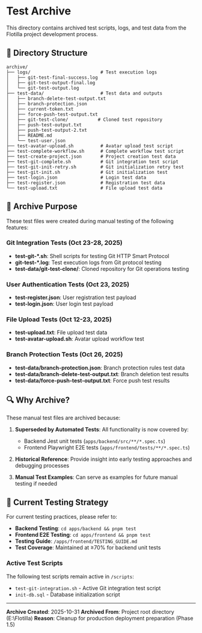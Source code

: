 # Test Archive

This directory contains archived test scripts, logs, and test data from the Flotilla project development process.

## 📁 Directory Structure

```
archive/
├── logs/                          # Test execution logs
│   ├── git-test-final-success.log
│   ├── git-test-output-final.log
│   └── git-test-output.log
├── test-data/                     # Test data and outputs
│   ├── branch-delete-test-output.txt
│   ├── branch-protection.json
│   ├── current-token.txt
│   ├── force-push-test-output.txt
│   ├── git-test-clone/           # Cloned test repository
│   ├── push-test-output.txt
│   ├── push-test-output-2.txt
│   ├── README.md
│   └── test-user.json
├── test-avatar-upload.sh          # Avatar upload test script
├── test-complete-workflow.sh      # Complete workflow test script
├── test-create-project.json       # Project creation test data
├── test-git-complete.sh           # Git integration test script
├── test-git-init-retry.sh         # Git initialization retry test
├── test-git-init.sh               # Git initialization test
├── test-login.json                # Login test data
├── test-register.json             # Registration test data
└── test-upload.txt                # File upload test data
```

## 📝 Archive Purpose

These test files were created during manual testing of the following features:

### Git Integration Tests (Oct 23-28, 2025)
- **test-git-*.sh**: Shell scripts for testing Git HTTP Smart Protocol
- **git-test-*.log**: Test execution logs from Git protocol testing
- **test-data/git-test-clone/**: Cloned repository for Git operations testing

### User Authentication Tests (Oct 23, 2025)
- **test-register.json**: User registration test payload
- **test-login.json**: User login test payload

### File Upload Tests (Oct 12-23, 2025)
- **test-upload.txt**: File upload test data
- **test-avatar-upload.sh**: Avatar upload workflow test

### Branch Protection Tests (Oct 26, 2025)
- **test-data/branch-protection.json**: Branch protection rules test data
- **test-data/branch-delete-test-output.txt**: Branch deletion test results
- **test-data/force-push-test-output.txt**: Force push test results

## 🔍 Why Archive?

These manual test files are archived because:

1. **Superseded by Automated Tests**: All functionality is now covered by:
   - Backend Jest unit tests (`apps/backend/src/**/*.spec.ts`)
   - Frontend Playwright E2E tests (`apps/frontend/tests/**/*.spec.ts`)

2. **Historical Reference**: Provide insight into early testing approaches and debugging processes

3. **Manual Test Examples**: Can serve as examples for future manual testing if needed

## 🧪 Current Testing Strategy

For current testing practices, please refer to:

- **Backend Testing**: `cd apps/backend && pnpm test`
- **Frontend E2E Testing**: `cd apps/frontend && pnpm test`
- **Testing Guide**: `/apps/frontend/TESTING_GUIDE.md`
- **Test Coverage**: Maintained at ≥70% for backend unit tests

### Active Test Scripts

The following test scripts remain active in `/scripts`:
- `test-git-integration.sh` - Active Git integration test script
- `init-db.sql` - Database initialization script

---

**Archive Created**: 2025-10-31
**Archived From**: Project root directory (E:\Flotilla)
**Reason**: Cleanup for production deployment preparation (Phase 1.5)
